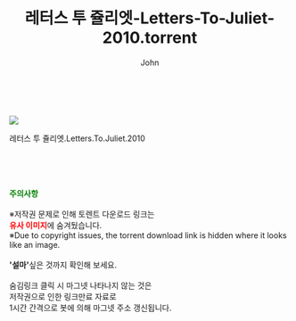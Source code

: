 ﻿---
layout: post
title:  "    레터스 투 쥴리엣-Letters-To-Juliet-2010.torrent"
author: John
categories: [ 영화 ]
tags: [  ]
image: https://torrentrj55.com/uploadfile/full/a35bf732d21b3161e631d25735500b72f3aaf4d2.jpg 
description: "    레터스 투 쥴리엣-Letters-To-Juliet-2010 torrent 정보 공유"
toc: true
toc_sticky: true
---

<br>
<p><img src="https://torrentrj55.com/uploadfile/full/a35bf732d21b3161e631d25735500b72f3aaf4d2.jpg"/></p>
 레터스 투 쥴리엣.Letters.To.Juliet.2010  
    
<br><br><br>
<p data-ke-size="size16"><b><span style="color: green;">주의사항</span></b><br /><br />※저작권 문제로 인해 토렌트 다운로드 링크는<br /><b><span style="color: red;">유사 이미지</span></b>에 숨겨뒀습니다.<br />※Due to copyright issues, the torrent download link is hidden where it looks like an image.<br /><br /><b>'설마'</b>싶은 것까지 확인해 보세요.<br /><br />숨김링크 클릭 시 마그넷 나타나지 않는 것은<br />저작권으로 인한 링크만료 자료로<br />1시간 간격으로 봇에 의해 마그넷 주소 갱신됩니다.</p>
